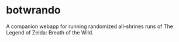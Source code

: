 # botwrando
A companion webapp for running randomized all-shrines runs of The Legend of Zelda: Breath of the Wild.